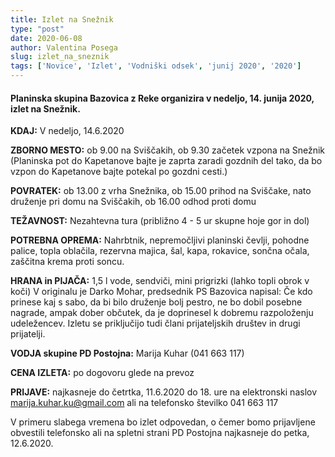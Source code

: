 ```yaml
---
title: Izlet na Snežnik
type: "post"
date: 2020-06-08
author: Valentina Posega
slug: izlet_na_sneznik
tags: ['Novice', 'Izlet', 'Vodniški odsek', 'junij 2020', '2020']
---
```


####  Planinska skupina Bazovica z Reke organizira v nedeljo, 14. junija 2020, izlet na Snežnik.


**KDAJ:** V nedeljo, 14.6.2020

**ZBORNO MESTO:** ob 9.00 na Sviščakih, ob 9.30 začetek vzpona na Snežnik
(Planinska pot do Kapetanove bajte je zaprta zaradi gozdnih del tako, da bo vzpon do Kapetanove bajte potekal po gozdni cesti.)

**POVRATEK:**  ob 13.00 z vrha Snežnika, ob 15.00 prihod na Sviščake, nato druženje pri domu na Sviščakih, ob 16.00 odhod proti domu

**TEŽAVNOST:** Nezahtevna tura (približno 4 - 5 ur skupne hoje gor in dol)

**POTREBNA OPREMA:** Nahrbtnik, nepremočljivi planinski čevlji, pohodne palice, topla oblačila, rezervna majica, šal, kapa, rokavice, sončna očala, zaščitna krema proti soncu. 

**HRANA in PIJAČA:** 1,5 l vode, sendviči, mini prigrizki (lahko topli obrok v koči)
V originalu je Darko Mohar, predsednik PS Bazovica napisal: Če kdo prinese kaj s sabo, da bi bilo druženje bolj pestro, ne bo dobil posebne nagrade, ampak dober občutek, da je doprinesel k dobremu razpoloženju udeležencev. Izletu se priključijo tudi člani prijateljskih društev in drugi prijatelji.

**VODJA skupine PD Postojna:** Marija Kuhar (041 663 117)

**CENA IZLETA:** po dogovoru glede na prevoz

**PRIJAVE:** najkasneje do četrtka, 11.6.2020 do 18. ure na elektronski naslov marija.kuhar.ku@gmail.com ali na telefonsko številko 041 663 117

V primeru slabega vremena bo izlet odpovedan, o čemer bomo prijavljene obvestili telefonsko ali na spletni strani PD Postojna najkasneje do petka, 12.6.2020.
